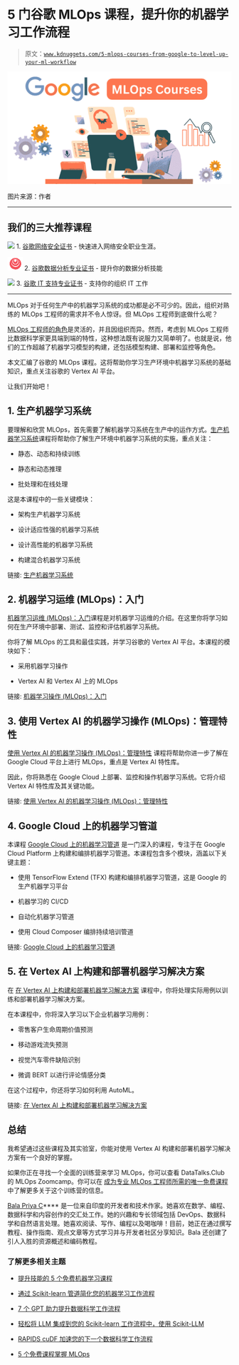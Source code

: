 # 5 门谷歌 MLOps 课程，提升你的机器学习工作流程

> 原文：[`www.kdnuggets.com/5-mlops-courses-from-google-to-level-up-your-ml-workflow`](https://www.kdnuggets.com/5-mlops-courses-from-google-to-level-up-your-ml-workflow)

![mlops-courses](img/aa1157592e8144f6c22eb41d65e12cf6.png)

图片来源：作者

* * *

## 我们的三大推荐课程

![](img/0244c01ba9267c002ef39d4907e0b8fb.png) 1\. [谷歌网络安全证书](https://www.kdnuggets.com/google-cybersecurity) - 快速进入网络安全职业生涯。

![](img/e225c49c3c91745821c8c0368bf04711.png) 2\. [谷歌数据分析专业证书](https://www.kdnuggets.com/google-data-analytics) - 提升你的数据分析技能

![](img/0244c01ba9267c002ef39d4907e0b8fb.png) 3\. [谷歌 IT 支持专业证书](https://www.kdnuggets.com/google-itsupport) - 支持你的组织 IT 工作

* * *

MLOps 对于任何生产中的机器学习系统的成功都是必不可少的。因此，组织对熟练的 MLOps 工程师的需求并不令人惊讶。但 MLOps 工程师到底做什么呢？

[MLOps 工程师的角色](https://www.kdnuggets.com/2023/04/role-mlops-engineer-organization.html)是灵活的，并且因组织而异。然而，考虑到 MLOps 工程师比数据科学家更具端到端的特性，这种想法既有说服力又简单明了。也就是说，他们的工作超越了机器学习模型的构建，还包括模型构建、部署和监控等角色。

本文汇编了谷歌的 MLOps 课程。这将帮助你学习生产环境中机器学习系统的基础知识，重点关注谷歌的 Vertex AI 平台。

让我们开始吧！

## 1\. 生产机器学习系统

要理解和欣赏 MLOps，首先需要了解机器学习系统在生产中的运作方式。[生产机器学习系统](https://www.cloudskillsboost.google/paths/17/course_templates/17)课程将帮助你了解生产环境中机器学习系统的实施，重点关注：

+   静态、动态和持续训练

+   静态和动态推理

+   批处理和在线处理

这是本课程中的一些关键模块：

+   架构生产机器学习系统

+   设计适应性强的机器学习系统

+   设计高性能的机器学习系统

+   构建混合机器学习系统

链接: [生产机器学习系统](https://www.cloudskillsboost.google/paths/17/course_templates/17)

## 2\. 机器学习运维 (MLOps)：入门

[机器学习运维 (MLOps)：入门](https://www.cloudskillsboost.google/paths/17/course_templates/158)课程是对机器学习运维的介绍。在这里你将学习如何在生产环境中部署、测试、监控和评估机器学习系统。

你将了解 MLOps 的工具和最佳实践，并学习谷歌的 Vertex AI 平台。本课程的模块如下：

+   采用机器学习操作

+   Vertex AI 和 Vertex AI 上的 MLOps

链接: [机器学习操作 (MLOps)：入门](https://www.cloudskillsboost.google/paths/17/course_templates/158)

## 3. 使用 Vertex AI 的机器学习操作 (MLOps)：管理特性

[使用 Vertex AI 的机器学习操作 (MLOps)：管理特性](https://www.cloudskillsboost.google/paths/17/course_templates/584) 课程将帮助你进一步了解在 Google Cloud 平台上进行 MLOps，重点是 Vertex AI 特性库。

因此，你将熟悉在 Google Cloud 上部署、监控和操作机器学习系统。它将介绍 Vertex AI 特性库及其关键功能。

链接: [使用 Vertex AI 的机器学习操作 (MLOps)：管理特性](https://www.cloudskillsboost.google/paths/17/course_templates/584)

## 4. Google Cloud 上的机器学习管道

本课程 [Google Cloud 上的机器学习管道](https://www.cloudskillsboost.google/paths/17/course_templates/191) 是一门深入的课程，专注于在 Google Cloud Platform 上构建和编排机器学习管道。本课程包含多个模块，涵盖以下关键主题：

+   使用 TensorFlow Extend (TFX) 构建和编排机器学习管道，这是 Google 的生产机器学习平台

+   机器学习的 CI/CD

+   自动化机器学习管道

+   使用 Cloud Composer 编排持续培训管道

链接: [Google Cloud 上的机器学习管道](https://www.cloudskillsboost.google/paths/17/course_templates/191)

## 5. 在 Vertex AI 上构建和部署机器学习解决方案

在 [在 Vertex AI 上构建和部署机器学习解决方案](https://www.cloudskillsboost.google/paths/17/course_templates/684) 课程中，你将处理实际用例以训练和部署机器学习解决方案。

在本课程中，你将深入学习以下企业机器学习用例：

+   零售客户生命周期价值预测

+   移动游戏流失预测

+   视觉汽车零件缺陷识别

+   微调 BERT 以进行评论情感分类

在这个过程中，你还将学习如何利用 AutoML。

链接: [在 Vertex AI 上构建和部署机器学习解决方案](https://www.cloudskillsboost.google/paths/17/course_templates/684)

## 总结

我希望通过这些课程及其实验室，你能对使用 Vertex AI 构建和部署机器学习解决方案有一个良好的掌握。

如果你正在寻找一个全面的训练营来学习 MLOps，你可以查看 DataTalks.Club 的 MLOps Zoomcamp。你可以在 [成为专业 MLOps 工程师所需的唯一免费课程](https://www.kdnuggets.com/the-only-free-course-you-need-to-become-a-mlops-engineer) 中了解更多关于这个训练营的信息。

**[](https://twitter.com/balawc27)**[Bala Priya C](https://www.kdnuggets.com/wp-content/uploads/bala-priya-author-image-update-230821.jpg)**** 是一位来自印度的开发者和技术作家。她喜欢在数学、编程、数据科学和内容创作的交汇处工作。她的兴趣和专长领域包括 DevOps、数据科学和自然语言处理。她喜欢阅读、写作、编程以及喝咖啡！目前，她正在通过撰写教程、操作指南、观点文章等方式学习并与开发者社区分享知识。Bala 还创建了引人入胜的资源概述和编码教程。

### 了解更多相关主题

+   [提升技能的 5 个免费机器学习课程](https://www.kdnuggets.com/top-5-free-machine-learning-courses-to-level-up-your-skills)

+   [通过 Scikit-learn 管道简化您的机器学习工作流程](https://www.kdnuggets.com/streamline-your-machine-learning-workflow-with-scikit-learn-pipelines)

+   [7 个 GPT 助力提升数据科学工作流程](https://www.kdnuggets.com/7-gpts-to-help-improve-your-data-science-workflow)

+   [轻松将 LLM 集成到您的 Scikit-learn 工作流程中，使用 Scikit-LLM](https://www.kdnuggets.com/easily-integrate-llms-into-your-scikit-learn-workflow-with-scikit-llm)

+   [RAPIDS cuDF 加速您的下一个数据科学工作流程](https://www.kdnuggets.com/2023/04/rapids-cudf-speed-next-data-science-workflow.html)

+   [5 个免费课程掌握 MLOps](https://www.kdnuggets.com/5-free-courses-to-master-mlops)
